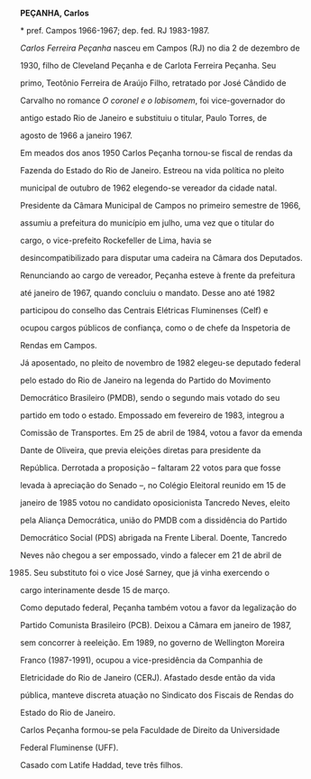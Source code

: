**PEÇANHA, Carlos**



\* pref. Campos 1966-1967; dep. fed. RJ 1983-1987.



*Carlos Ferreira Peçanha* nasceu em Campos (RJ) no dia 2 de dezembro de

1930, filho de Cleveland Peçanha e de Carlota Ferreira Peçanha. Seu

primo, Teotônio Ferreira de Araújo Filho, retratado por José Cândido de

Carvalho no romance *O coronel e o lobisomem*, foi vice-governador do

antigo estado Rio de Janeiro e substituiu o titular, Paulo Torres, de

agosto de 1966 a janeiro 1967.



Em meados dos anos 1950 Carlos Peçanha tornou-se fiscal de rendas da

Fazenda do Estado do Rio de Janeiro. Estreou na vida política no pleito

municipal de outubro de 1962 elegendo-se vereador da cidade natal.

Presidente da Câmara Municipal de Campos no primeiro semestre de 1966,

assumiu a prefeitura do município em julho, uma vez que o titular do

cargo, o vice-prefeito Rockefeller de Lima, havia se

desincompatibilizado para disputar uma cadeira na Câmara dos Deputados.

Renunciando ao cargo de vereador, Peçanha esteve à frente da prefeitura

até janeiro de 1967, quando concluiu o mandato. Desse ano até 1982

participou do conselho das Centrais Elétricas Fluminenses (Celf) e

ocupou cargos públicos de confiança, como o de chefe da Inspetoria de

Rendas em Campos.



Já aposentado, no pleito de novembro de 1982 elegeu-se deputado federal

pelo estado do Rio de Janeiro na legenda do Partido do Movimento

Democrático Brasileiro (PMDB), sendo o segundo mais votado do seu

partido em todo o estado. Empossado em fevereiro de 1983, integrou a

Comissão de Transportes. Em 25 de abril de 1984, votou a favor da emenda

Dante de Oliveira, que previa eleições diretas para presidente da

República. Derrotada a proposição – faltaram 22 votos para que fosse

levada à apreciação do Senado –, no Colégio Eleitoral reunido em 15 de

janeiro de 1985 votou no candidato oposicionista Tancredo Neves, eleito

pela Aliança Democrática, união do PMDB com a dissidência do Partido

Democrático Social (PDS) abrigada na Frente Liberal. Doente, Tancredo

Neves não chegou a ser empossado, vindo a falecer em 21 de abril de

1985. Seu substituto foi o vice José Sarney, que já vinha exercendo o

cargo interinamente desde 15 de março.



Como deputado federal, Peçanha também votou a favor da legalização do

Partido Comunista Brasileiro (PCB). Deixou a Câmara em janeiro de 1987,

sem concorrer à reeleição. Em 1989, no governo de Wellington Moreira

Franco (1987-1991), ocupou a vice-presidência da Companhia de

Eletricidade do Rio de Janeiro (CERJ). Afastado desde então da vida

pública, manteve discreta atuação no Sindicato dos Fiscais de Rendas do

Estado do Rio de Janeiro.



Carlos Peçanha formou-se pela Faculdade de Direito da Universidade

Federal Fluminense (UFF).



Casado com Latife Haddad, teve três filhos.



